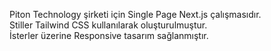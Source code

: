 Piton Technology şirketi için Single Page Next.js çalışmasıdır.  
Stiller Tailwind CSS kullanılarak oluşturulmuştur.  
İsterler üzerine Responsive tasarım sağlanmıştır.